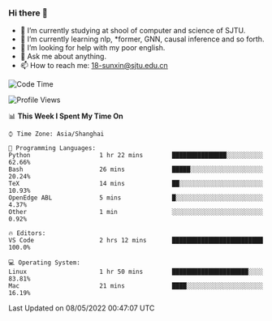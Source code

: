 ### Hi there 👋

<!--
**sunxin000/sunxin000** is a ✨ _special_ ✨ repository because its `README.md` (this file) appears on your GitHub profile.

Here are some ideas to get you started:

- 🔭 I’m currently working on ...
- 🌱 I’m currently learning ...
- 👯 I’m looking to collaborate on ...
- 🤔 I’m looking for help with ...
- 💬 Ask me about ...
- 📫 How to reach me: ...
- 😄 Pronouns: ...
- ⚡ Fun fact: ...
-->
- 🏫 I’m currently studying at shool of computer and science of SJTU.
- 🌱 I’m currently learning nlp, \*former, GNN, causal inference and so forth.
- 🤔 I’m looking for help with my poor english.
- 💬 Ask me about anything.
- 📫 How to reach me: 18-sunxin@sjtu.edu.cn
<!--START_SECTION:waka-->
![Code Time](http://img.shields.io/badge/Code%20Time-185%20hrs%208%20mins-blue)

![Profile Views](http://img.shields.io/badge/Profile%20Views-5-blue)

📊 **This Week I Spent My Time On** 

```text
⌚︎ Time Zone: Asia/Shanghai

💬 Programming Languages: 
Python                   1 hr 22 mins        ███████████████░░░░░░░░░░   62.66% 
Bash                     26 mins             █████░░░░░░░░░░░░░░░░░░░░   20.24% 
TeX                      14 mins             ██░░░░░░░░░░░░░░░░░░░░░░░   10.93% 
OpenEdge ABL             5 mins              █░░░░░░░░░░░░░░░░░░░░░░░░   4.37% 
Other                    1 min               ░░░░░░░░░░░░░░░░░░░░░░░░░   0.92%

🔥 Editors: 
VS Code                  2 hrs 12 mins       █████████████████████████   100.0%

💻 Operating System: 
Linux                    1 hr 50 mins        █████████████████████░░░░   83.81% 
Mac                      21 mins             ████░░░░░░░░░░░░░░░░░░░░░   16.19%

```


 Last Updated on 08/05/2022 00:47:07 UTC
<!--END_SECTION:waka-->
